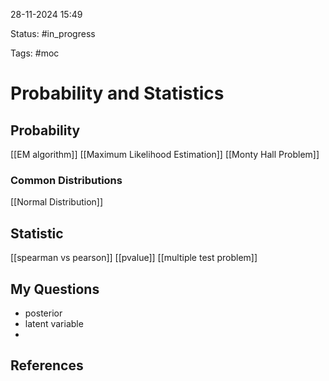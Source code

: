 

28-11-2024 15:49

Status: #in_progress

Tags: #moc 

# Probability and Statistics

## Probability
[[EM algorithm]]
[[Maximum Likelihood Estimation]]
[[Monty Hall Problem]]


### Common Distributions
[[Normal Distribution]]

## Statistic
[[spearman vs pearson]]
[[pvalue]]
[[multiple test problem]]



## My Questions

- posterior
- latent variable
- 


## References

